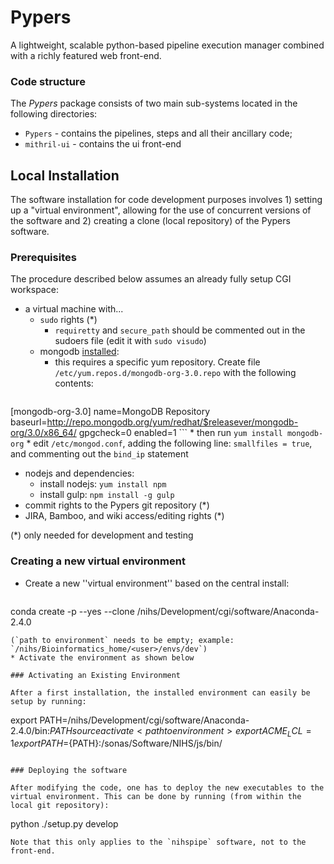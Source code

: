 Pypers
======

A lightweight, scalable python-based pipeline execution manager combined with a richly featured web front-end.

### Code structure

The *Pypers* package consists of two main sub-systems located in the following directories:
* `Pypers` - contains the pipelines, steps and all their ancillary code;
* `mithril-ui` - contains the ui front-end 


## Local Installation

The software installation for code development purposes involves 1) setting up a "virtual environment", allowing for the use of concurrent versions of the software and 2) creating a clone (local repository) of the Pypers software.

### Prerequisites

The procedure described below assumes an already fully setup CGI workspace:
* a virtual machine with...
   * `sudo` rights (*)
      *  `requiretty` and `secure_path` should be commented out in the sudoers file (edit it with `sudo visudo`)
   * mongodb [installed](http://docs.mongodb.org/manual/tutorial/install-mongodb-on-red-hat-centos-or-fedora-linux/):
      * this requires a specific yum repository. Create file ` /etc/yum.repos.d/mongodb-org-3.0.repo` with the following contents:
      ```
[mongodb-org-3.0]
name=MongoDB Repository
baseurl=http://repo.mongodb.org/yum/redhat/$releasever/mongodb-org/3.0/x86_64/
gpgcheck=0
enabled=1
      ```
      * then run `yum install mongodb-org`
      * edit `/etc/mongod.conf`, adding the following line: `smallfiles = true`, and commenting out the `bind_ip` statement
   * nodejs and dependencies: 
      * install nodejs: `yum install npm`
      * install gulp: `npm install -g gulp`
* commit rights to the Pypers git repository (*)
* JIRA, Bamboo, and wiki access/editing rights (*)

(*) only needed for development and testing

### Creating a new virtual environment

* Create a new ''virtual environment'' based on the central install:
  ```
conda create -p <path to environment> --yes --clone /nihs/Development/cgi/software/Anaconda-2.4.0
  ```
(`path to environment` needs to be empty; example: `/nihs/Bioinformatics_home/<user>/envs/dev`)
* Activate the environment as shown below

### Activating an Existing Environment

After a first installation, the installed environment can easily be setup by running: 
```
export PATH=/nihs/Development/cgi/software/Anaconda-2.4.0/bin:${PATH}
source activate <path to environment>
export ACME_LCL=1
export PATH=${PATH}:/sonas/Software/NIHS/js/bin/
```

### Deploying the software

After modifying the code, one has to deploy the new executables to the virtual environment. This can be done by running (from within the local git repository):
```
python ./setup.py develop
```
Note that this only applies to the `nihspipe` software, not to the front-end.

